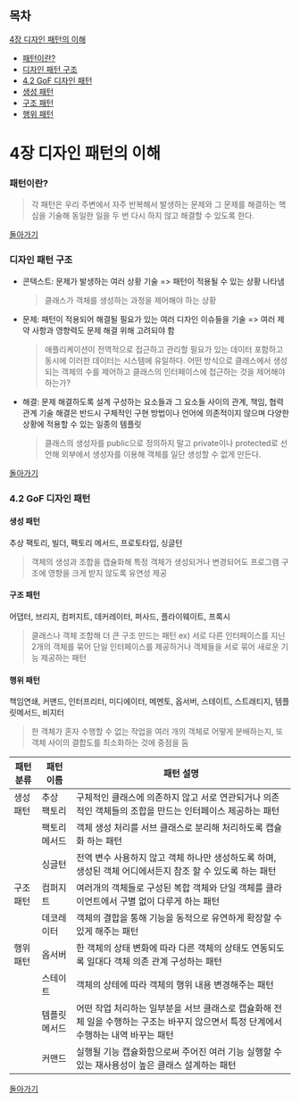 ## 목차

[4장 디자인 패턴의 이해](#4장-디자인-패턴의-이해)
- [패턴이란?](#패턴이란)
- [디자인 패턴 구조](#디자인-패턴-구조)
- [4.2 GoF 디자인 패턴](#42-gof-디자인-패턴)
- [생성 패턴](#생성-패턴)
- [구조 패턴](#구조-패턴)
- [행위 패턴](#행위-패턴)

# 4장 디자인 패턴의 이해

### 패턴이란?
> 각 패턴은 우리 주변에서 자주 반복해서 발생하는 문제와 그 문제를 해결하는 핵심을 기술해 동일한 일을 두 번 다시 하지 않고 해결할 수 있도록 한다.

[돌아가기](#목차)

### 디자인 패턴 구조
- 콘텍스트: 문제가 발생하는 여러 상황 기술 => 패턴이 적용될 수 있는 상황 나타냄
    > 클래스가 객체를 생성하는 과정을 제어해야 하는 상황
- 문제: 패턴이 적용되어 해결될 필요가 있는 여러 디자인 이슈들을 기술 => 여러 제약 사항과 영향력도 문제 해결 위해 고려되야 함
    > 애플리케이션이 전역적으로 접근하고 관리할 필요가 있는 데이터 포함하고 동시에 이러한 데이터는 시스템에 유일하다. 어떤 방식으로 클래스에서 생성되는 객체의 수를 제어하고 클래스의 인터페이스에 접근하는 것을 제어해야 하는가?
- 해결: 문제 해결하도록 설계 구성하는 요소들과 그 요소들 사이의 관계, 책임, 협력 관계 기술
    해결은 반드시 구체적인 구현 방법이나 언어에 의존적이지 않으며 다양한 상황에 적용할 수 있는 일종의 템플릿
    > 클래스의 생성자를 public으로 정의하지 말고 private이나 protected로 선언해 외부에서 생성자를 이용해 객체를 일단 생성할 수 없게 만든다.

[돌아가기](#목차)

### 4.2 GoF 디자인 패턴

#### 생성 패턴
추상 팩토리, 빌더, 팩토리 메서드, 프로토타입, 싱글턴

> 객체의 생성과 조합을 캡슐화해 특정 객체가 생성되거나 변경되어도 프로그램 구조에 영향을 크게 받지 않도록 유연성 제공

#### 구조 패턴
어댑터, 브리지, 컴퍼지트, 데커레이터, 퍼사드, 플라이웨이트, 프록시

> 클래스나 객체 조합해 더 큰 구조 만드는 패턴 ex) 서로 다른 인터페이스를 지닌 2개의 객체를 묶어 단일 인터페이스를 제공하거나 객체들을 서로 묶어 새로운 기능 제공하는 패턴

#### 행위 패턴
책임연쇄, 커맨드, 인터프리터, 미디에이터, 메멘토, 옵서버, 스테이트, 스트래티지, 템플릿메서드, 비지터

> 한 객체가 혼자 수행할 수 없는 작업을 여러 개의 객체로 어떻게 분배하는지, 또 객체 사이의 결합도를 최소화하는 것에 중점을 둠


|패턴 분류|패턴 이름|패턴 설명|
|---|---|---|
|생성 패턴|추상 팩토리|구체적인 클래스에 의존하지 않고 서로 연관되거나 의존적인 객체들의 조합을 만드는 인터페이스 제공하는 패턴|
||팩토리 메서드|객체 생성 처리를 서브 클래스로 분리해 처리하도록 캡슐화 하는 패턴|
||싱글턴|전역 변수 사용하지 않고 객체 하나만 생성하도록 하며, 생성된 객체 어디에서든지 참조 할 수 있도록 하는 패턴 
|구조 패턴|컴퍼지트|여러개의 객체들로 구성된 복합 객체와 단일 객체를 클라이언트에서 구별 없이 다루게 하는 패턴
||데코레이터|객체의 결합을 통해 기능을 동적으로 유연하게 확장할 수 있게 해주는 패턴|
|행위 패턴|옵서버|한 객체의 상태 변화에 따라 다른 객체의 상태도 연동되도록 일대다 객체 의존 관계 구성하는 패턴|
||스테이트|객체의 상테에 따라 객체의 행위 내용 변경해주는 패턴|
||템플릿 메서드|어떤 작업 처리하는 일부분을 서브 클래스로 캡슐화해 전체 일을 수행하는 구조는 바꾸지 않으면서 특정 단계에서 수행하는 내역 바꾸는 패턴|
||커맨드|실행될 기능 캡슐화함으로써 주어진 여러 기능 실행할 수 있는 재사용성이 높은 클래스 설계하는 패턴|

[돌아가기](#목차)


